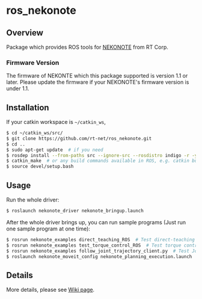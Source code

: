 # ros_nekonote

## Overview

Package which provides ROS tools for [NEKONOTE](http://products.rt-net.jp/lms/nekonote/nekonote-6dof-for-academic/) from RT Corp.

### Firmware Version

The firmware of NEKONTE which this package supported is version 1.1 or later. Please update the firmware if your NEKONOTE's firmware version is under 1.1. 

## Installation

If your catkin workspace is `~/catkin_ws`,
```sh
$ cd ~/catkin_ws/src/
$ git clone https://github.com/rt-net/ros_nekonote.git
$ cd ..
$ sudo apt-get update  # if you need
$ rosdep install --from-paths src --ignore-src --rosdistro indigo -r -y
$ catkin_make  # or any build commands available in ROS, e.g. catkin build
$ source devel/setup.bash
```

## Usage

Run the whole driver:
```sh
$ roslaunch nekonote_driver nekonote_bringup.launch
```

After the whole driver brings up, you can run sample programs (Just run one sample program at one time):
```sh
$ rosrun nekonote_examples direct_teaching_ROS  # Test direct-teaching 
$ rosrun nekonote_examples test_torque_control_ROS  # Test torque control
$ rosrun nekonote_examples follow_joint_trajectory_client.py  # Test Joint Trajectory Action
$ roslaunch nekonote_moveit_config nekonote_planning_execution.launch  # Test MoveIt!
```

## Details

More details, please see [Wiki page](https://github.com/rt-net/ros_nekonote/wiki).
